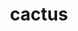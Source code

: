 ---
layout: animals&nature
title: cactus
emoji: cactus
permalink: 🌵.html
image: assets/img/3moji/cactus.png
---